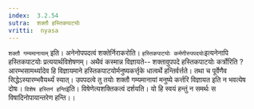 ```yaml
---
index:  3.2.54
sutra:  शक्तौ हस्तिकपाटयोः
vritti:  nyasa
---
```


`शक्तौ गम्यमानायाम्` इति। अनेनोपपदत्वं शक्तेर्निराकरोति। `हस्तिकपाटयोः कर्मणीरुपपदयोः`इत्यनेनापि हस्तिकपाटयोः प्रत्ययार्थविशेषणम्। अथैवं कस्मान्न विज्ञायते-- शक्तावुपपदे हस्तिकपाटयोः कर्त्रोरिति ? आरम्भसामर्थ्यादेव हि विज्ञायमाने हस्तिकपाटयोर्मनुष्यकर्त्तृके धात्वर्थे हन्तिर्वर्त्तते। तथा च पूर्वेणैव सिद्धेऽस्यारम्भवैयर्थ्यं स्यात्। उपपदत्वे तु तयोः शक्तौ गम्यमानायां मनुष्ये कर्त्तरि विज्ञायत इति न भवत्येष दोषः।
`विशेष हस्तिनं हन्ति`इति। विषेणेत्यशक्तिकत्वं दर्शयति। यो हि स्वयं हन्तुं न समर्थः स विषादिनोपायान्तरेण हन्ति।।

